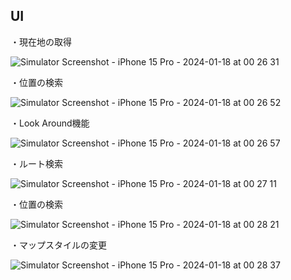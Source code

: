 ## UI


・現在地の取得

![Simulator Screenshot - iPhone 15 Pro - 2024-01-18 at 00 26 31](https://github.com/mzunohkaru/SwiftUI-Sample-MapKit/assets/99012157/78890f0a-05d0-448d-a3d4-6689bae75084)


・位置の検索

![Simulator Screenshot - iPhone 15 Pro - 2024-01-18 at 00 26 52](https://github.com/mzunohkaru/SwiftUI-Sample-MapKit/assets/99012157/60e2e0d1-2f8b-4dda-ab0c-58bd1eaf059b)


・Look Around機能

![Simulator Screenshot - iPhone 15 Pro - 2024-01-18 at 00 26 57](https://github.com/mzunohkaru/SwiftUI-Sample-MapKit/assets/99012157/0a2960ae-3ce8-40a7-a98d-0bd2c25fb7da)


・ルート検索

![Simulator Screenshot - iPhone 15 Pro - 2024-01-18 at 00 27 11](https://github.com/mzunohkaru/SwiftUI-Sample-MapKit/assets/99012157/9b59342d-ba03-4bc7-ab49-d4ebef85a21e)


・位置の検索

![Simulator Screenshot - iPhone 15 Pro - 2024-01-18 at 00 28 21](https://github.com/mzunohkaru/SwiftUI-Sample-MapKit/assets/99012157/dcaf45ea-e9a8-472b-b567-acdaf696fe5e)


・マップスタイルの変更

![Simulator Screenshot - iPhone 15 Pro - 2024-01-18 at 00 28 37](https://github.com/mzunohkaru/SwiftUI-Sample-MapKit/assets/99012157/c8e31c78-1235-418e-8950-44673ffc9eca)
